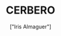 ---
title: 'CERBERO'
description: 'Cerbero, también conocido como Can Cerbero o Cancerbero, era el perro del dios Hades; un monstruo de tres cabezas en la tradición más común, llamadas Veltesta, Tretesta y Drittesta; o de cincuenta cabezas según Hesíodo, con una serpiente en lugar de cola'
pubDate: '2024-03-29T01:21:51.613Z'
heroImage: '/cerbero.jpg'
categories: ['perro', 'cabezas','terror', 'mitologia', 'leyenda']
tags: ['perro', '3 cabezas', 'mitologico', 'Peliculas', 'spelaje']
author: '["Iris Almaguer"]'
---